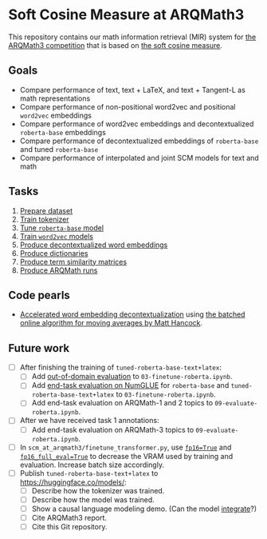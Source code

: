# Soft Cosine Measure at ARQMath3

This repository contains our math information retrieval (MIR) system for
[the ARQMath3 competition][1] that is based on [the soft cosine measure][2].

 [1]: https://www.cs.rit.edu/~dprl/ARQMath/
 [2]: https://radimrehurek.com/gensim/auto_examples/tutorials/run_scm.html

## Goals

- Compare performance of text, text + LaTeX, and text + Tangent-L as math representations
- Compare performance of non-positional word2vec and positional `word2vec` embeddings
- Compare performance of word2vec embeddings and decontextualized `roberta-base` embeddings
- Compare performance of decontextualized embeddings of `roberta-base` and tuned `roberta-base`
- Compare performance of interpolated and joint SCM models for text and math

## Tasks

1. [Prepare dataset][3]
2. [Train tokenizer][6]
3. [Tune `roberta-base` model][7]
4. [Train `word2vec` models][8]
5. [Produce decontextualized word embeddings][10]
6. [Produce dictionaries][11]
7. [Produce term similarity matrices][12]
8. [Produce ARQMath runs][15]

## Code pearls

- [Accelerated word embedding decontextualization][18] using
  [the batched online algorithm for moving averages by Matt Hancock][4].

## Future work

- [ ] After finishing the training of `tuned-roberta-base-text+latex`:
    - [ ] Add [out-of-domain evaluation][13] to `03-finetune-roberta.ipynb`.
    - [ ] Add [end-task evaluation on NumGLUE][14] for `roberta-base` and `tuned-roberta-base-text+latex` to
      `03-finetune-roberta.ipynb`.
    - [ ] Add end-task evaluation on ARQMath-1 and 2 topics to `09-evaluate-roberta.ipynb`.
- [ ] After we have received task 1 annotations:
    - [ ] Add end-task evaluation on ARQMath-3 topics to `09-evaluate-roberta.ipynb`.
- [ ] In `scm_at_arqmath3/finetune_transformer.py`, use [`fp16=True`][16] and
  [`fp16_full_eval=True`][17] to decrease the VRAM used by training and
  evaluation. Increase batch size accordingly.
- [ ] Publish `tuned-roberta-base-text+latex` to <https://huggingface.co/models/>:
    - [ ] Describe how the tokenizer was trained.
    - [ ] Describe how the model was trained.
    - [ ] Show a causal language modeling demo. (Can the model [integrate][9]?)
    - [ ] Cite ARQMath3 report.
    - [ ] Cite this Git repository.

 [3]: 01-prepare-dataset.ipynb
 [4]: https://notmatthancock.github.io/2017/03/23/simple-batch-stat-updates.html
 [5]: 05-produce-word-embeddings.ipynb
 [6]: 02-train-tokenizers.ipynb
 [7]: 03-finetune-roberta.ipynb
 [8]: 04-train-word2vec.ipynb
 [9]: https://arxiv.org/abs/1912.01412v1
 [10]: 05-produce-decontextualized-word-embeddings.ipynb
 [11]: 06-produce-dicttionaries.ipynb
 [12]: 07-produce-term-similarity-matrices.ipynb
 [13]: https://opus.nlpl.eu/EUconst.php
 [14]: http://allenai.org/data/numglue
 [15]: 08-produce-arqmath-runs.ipynb
 [16]: https://huggingface.co/docs/transformers/v4.18.0/en/main_classes/trainer#transformers.TrainingArguments.fp16
 [17]: https://huggingface.co/docs/transformers/v4.18.0/en/main_classes/trainer#transformers.TrainingArguments.fp16_full_eval
 [18]: https://github.com/Witiko/scm-at-arqmath3/blob/d43cdced1bfd15754b4ca54291cf94b097b93068/scm_at_arqmath3/extract_decontextualized_word_embeddings.py#L104-L141
